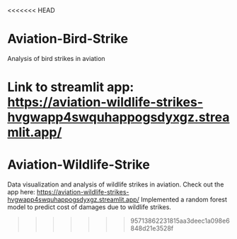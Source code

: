<<<<<<< HEAD
# Aviation-Bird-Strike
Analysis of bird strikes in aviation

Link to streamlit app: https://aviation-wildlife-strikes-hvgwapp4swquhappogsdyxgz.streamlit.app/
=======
# Aviation-Wildlife-Strike
Data visualization and analysis of wildlife strikes in aviation. Check out the app here: https://aviation-wildlife-strikes-hvgwapp4swquhappogsdyxgz.streamlit.app/
Implemented a random forest model to predict cost of damages due to wildlife strikes.
>>>>>>> 95713862231815aa3deec1a098e6848d21e3528f

